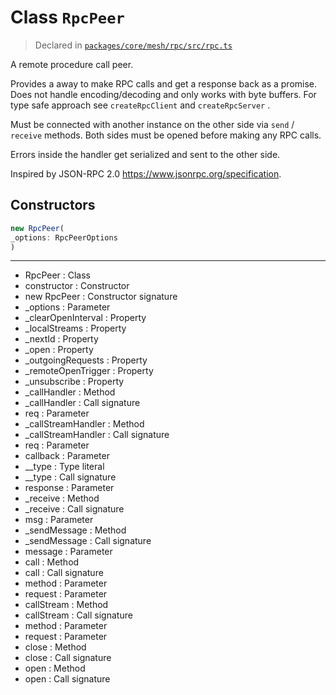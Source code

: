 # Class `RpcPeer`
> Declared in [`packages/core/mesh/rpc/src/rpc.ts`](https://github.com/dxos/protocols/blob/main/packages/core/mesh/rpc/src/rpc.ts#L67)

A remote procedure call peer.

Provides a away to make RPC calls and get a response back as a promise.
Does not handle encoding/decoding and only works with byte buffers.
For type safe approach see  `createRpcClient`  and  `createRpcServer` .

Must be connected with another instance on the other side via  `send` / `receive`  methods.
Both sides must be opened before making any RPC calls.

Errors inside the handler get serialized and sent to the other side.

Inspired by JSON-RPC 2.0 https://www.jsonrpc.org/specification.

## Constructors
```ts
new RpcPeer(
_options: RpcPeerOptions
)
```

---
- RpcPeer : Class
- constructor : Constructor
- new RpcPeer : Constructor signature
- _options : Parameter
- _clearOpenInterval : Property
- _localStreams : Property
- _nextId : Property
- _open : Property
- _outgoingRequests : Property
- _remoteOpenTrigger : Property
- _unsubscribe : Property
- _callHandler : Method
- _callHandler : Call signature
- req : Parameter
- _callStreamHandler : Method
- _callStreamHandler : Call signature
- req : Parameter
- callback : Parameter
- __type : Type literal
- __type : Call signature
- response : Parameter
- _receive : Method
- _receive : Call signature
- msg : Parameter
- _sendMessage : Method
- _sendMessage : Call signature
- message : Parameter
- call : Method
- call : Call signature
- method : Parameter
- request : Parameter
- callStream : Method
- callStream : Call signature
- method : Parameter
- request : Parameter
- close : Method
- close : Call signature
- open : Method
- open : Call signature
